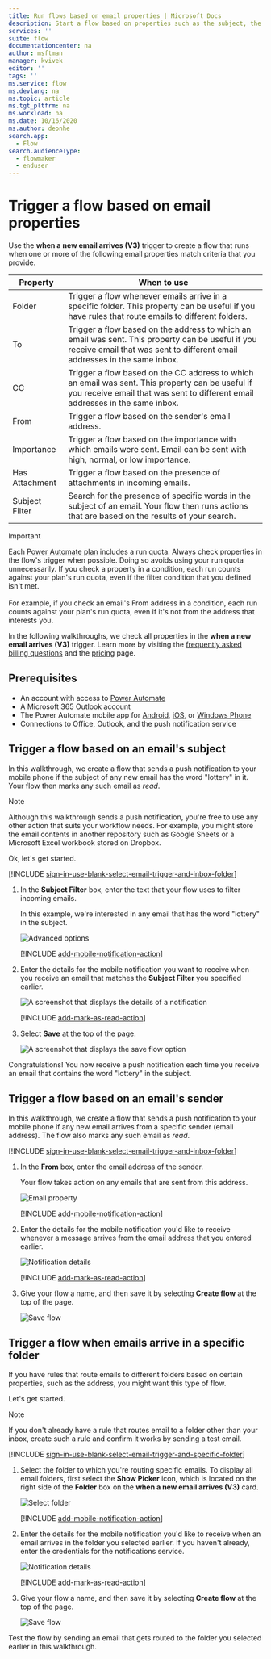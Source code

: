 ```yaml
---
title: Run flows based on email properties | Microsoft Docs
description: Start a flow based on properties such as the subject, the sender's address, or the recipient's address of an email.
services: ''
suite: flow
documentationcenter: na
author: msftman
manager: kvivek
editor: ''
tags: ''
ms.service: flow
ms.devlang: na
ms.topic: article
ms.tgt_pltfrm: na
ms.workload: na
ms.date: 10/16/2020
ms.author: deonhe
search.app: 
  - Flow
search.audienceType: 
  - flowmaker
  - enduser
---
```

# Trigger a flow based on email properties

Use the **when a new email arrives (V3)** trigger to create a flow that runs when one or more of the following email properties match criteria that you provide.

| Property | When to use |
| --- | --- |
| Folder |Trigger a flow whenever emails arrive in a specific folder. This property can be useful if you have rules that route emails to different folders. |
| To |Trigger a flow based on the address to which an email was sent. This property can be useful if you receive email that was sent to different email addresses in the same inbox. |
|CC|Trigger a flow based on the CC address to which an email was sent. This property can be useful if you receive email that was sent to different email addresses in the same inbox.
| From |Trigger a flow based on the sender's email address. |
| Importance |Trigger a flow based on the importance with which emails were sent. Email can be sent with high, normal, or low importance. |
| Has Attachment |Trigger a flow based on the presence of attachments in incoming emails. |
| Subject Filter |Search for the presence of specific words in the subject of an email. Your flow then runs actions that are based on the results of your search. |

> [!IMPORTANT]
> Each [Power Automate plan](https://flow.microsoft.com/pricing/) includes a run quota. Always check properties in the flow's trigger when possible. Doing so avoids using your run quota unnecessarily. If you check a property in a condition, each run counts against your plan's run quota, even if the filter condition that you defined isn't met.<br><br>For example, if you check an email's From address in a condition, each run counts against your plan's run quota, even if it's not from the address that interests you.

In the following walkthroughs, we check all properties in the **when a new email arrives (V3)** trigger. Learn more by visiting the [frequently asked billing questions](billing-questions.md#what-counts-as-a-run) and the [pricing](https://ms.flow.microsoft.com/pricing/) page.

## Prerequisites

* An account with access to [Power Automate](https://flow.microsoft.com)
* A Microsoft 365 Outlook account<!--note from editor: Not Office 365 Outlook? I can't say which is correct, I'm sorry, but I imagine it ought to match the name in email-overview.md? Unless it doesn't have to.-->
* The Power Automate mobile app for [Android](https://aka.ms/flowmobiledocsandroid), [iOS](https://aka.ms/flowmobiledocsios), or [Windows Phone](https://aka.ms/flowmobilewindows)
* Connections to Office, Outlook, and the push notification service

## Trigger a flow based on an email's subject
In this walkthrough, we create a flow that sends a push notification to your mobile phone if the subject of any new email has the word "lottery" in it. Your flow then marks any such email as *read*.

>[!NOTE]
>Although this walkthrough sends a push notification, you're free to use any other action that suits your workflow needs. For example, you might store the email contents in another repository such as Google Sheets or a Microsoft Excel workbook stored on Dropbox.

Ok, let's get started.

[!INCLUDE [sign-in-use-blank-select-email-trigger-and-inbox-folder](includes/sign-in-use-blank-select-email-trigger-and-inbox-folder.md)]

1. In the **Subject Filter** box, enter the text that your flow uses to filter incoming emails.
   
     In this example, we're interested in any email that has the word "lottery" in the subject.
   
    ![Advanced options](./media/email-triggers/email-triggers-subject-text.png)

    [!INCLUDE [add-mobile-notification-action](includes/add-mobile-notification-action.md)]

1. Enter the details for the mobile notification you want to receive when you receive an email that matches the **Subject Filter** you specified earlier.
   
    ![A screenshot that displays the details of a notification](./media/email-triggers/email-triggers-4.png)

    [!INCLUDE [add-mark-as-read-action](includes/add-mark-as-read-action.md)]

1. Select **Save** at the top of the page.
   
    ![A screenshot that displays the save flow option](./media/email-triggers/email-triggers-subject-notification.png)

Congratulations! You now receive a push notification each time you receive an email that contains the word "lottery" in the subject.

## Trigger a flow based on an email's sender
In this walkthrough, we create a flow that sends a push notification to your mobile phone if any new email arrives from a specific sender (email address). The flow also marks any such email as *read*.

[!INCLUDE [sign-in-use-blank-select-email-trigger-and-inbox-folder](includes/sign-in-use-blank-select-email-trigger-and-inbox-folder.md)]

1. In the **From** box, enter the email address of the sender. 
   
     Your flow takes action on any emails that are sent from this address.
   
    ![Email property](./media/email-triggers/email-triggers-from.png)

    [!INCLUDE [add-mobile-notification-action](includes/add-mobile-notification-action.md)]

1. Enter the details for the mobile notification you'd like to receive whenever a message arrives from the email address that you entered earlier.
   
    ![Notification details](./media/email-triggers/email-triggers-sender-notification.png)

    [!INCLUDE [add-mark-as-read-action](includes/add-mark-as-read-action.md)]

1. Give your flow a name, and then save it by selecting **Create flow** at the top of the page.
   
    ![Save flow](./media/email-triggers/email-triggers-sender-5.png)

## Trigger a flow when emails arrive in a specific folder

If you have rules that route emails to different folders based on certain properties, such as the address, you might want this type of flow.

Let's get started.

> [!NOTE]
> If you don't already have a rule that routes email to a folder other than your inbox, create such a rule and confirm it works by sending a test email.


[!INCLUDE [sign-in-use-blank-select-email-trigger-and-specific-folder](includes/sign-in-use-blank-select-email-trigger-and-specific-folder.md)]

1. Select the folder to which you're routing specific emails. To display all email folders, first select the **Show Picker** icon, which is located on the right side of the **Folder** box on the **when a new email arrives (V3)** card.

    ![Select folder](./media/email-triggers/email-triggers-2.png)

    [!INCLUDE [add-mobile-notification-action](includes/add-mobile-notification-action.md)]

1. Enter the details for the mobile notification you'd like to receive when an email arrives in the folder you selected earlier. If you haven't already, enter the credentials for the notifications service.

    ![Notification details](./media/email-triggers/email-triggers-folder-notification.png)

    [!INCLUDE [add-mark-as-read-action](includes/add-mark-as-read-action.md)]

1. Give your flow a name, and then save it by selecting **Create flow** at the top of the page.
   
    ![Save flow](./media/email-triggers/email-triggers-7.png)

Test the flow by sending an email that gets routed to the folder you selected earlier in this walkthrough.
